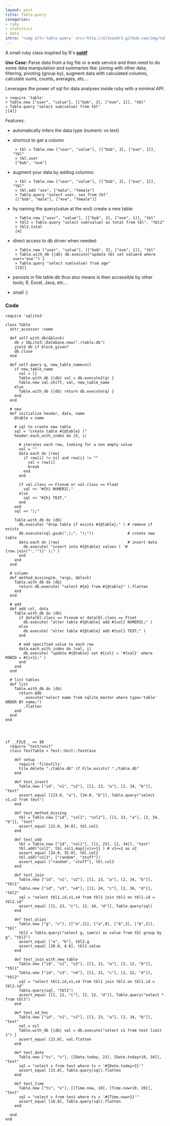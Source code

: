 ```yaml
--- 
layout: post
title: Table.query
categories: 
- ruby
- statistics
- data
intro: "<img alt='table-query' src='http://al3xandr3.github.com/img/table-query.png'> A small ruby class inspired by R's <strong>sqldf</strong><p><strong>Use Case:</strong> Parse data from a log file or a web service and then need to do some data manipulation and summaries like: joining with other data, filtering, pivoting (group by), augment data with calculated columns, calculate sums, counts, averages, etc…</p>"
---
```


A small ruby class inspired by R's [**sqldf**](http://code.google.com/p/sqldf/)

**Use Case:** Parse data from a log file or a web service and then need to do some data manipulation and summaries like: joining with other data, filtering, pivoting (group by), augment data with calculated columns, calculate sums, counts, averages, etc...

Leverages the power of sql for data analyses inside ruby with a minimal API:

	> require 'table'
	> Table.new ["user", "value"], [["bob", 3], ["eve", 1]], "tbl"
	> Table.query "select sum(value) from tbl"
	[[4]]

Features:
 - automatically infers the data type (numeric vs text)
 - shortcut to get a column

		> tbl = Table.new ["user", "value"], [["bob", 3], ["eve", 1]], "tbl"
		> tbl.user
		["bob", "eve"]

 - augment your data by adding columns:

		> tbl = Table.new ["user", "value"], [["bob", 3], ["eve", 1]], "tbl"
		> tbl.add "sex", ["male", "female"]
		> Table.query "select user, sex from tbl"
		[["bob", "male"], ["eve", "female"]]

 - by naming the query(value at the end) create a new table:

		> Table.new ["user", "value"], [["bob", 3], ["eve", 1]], "tbl"
		> tbl2 = Table.query "select sum(value) as total from tbl", "tbl2"
		> tbl2.total
		[4]

 - direct access to db driver when needed:

		> Table.new ["user", "value"], [["bob", 3], ["eve", 1]], "tbl"
		> Table.with_db {|db| db.execute("update tbl set value=5 where user='eve'") }
		> Table.query "select sum(value) from age"
		[[8]]

 - persists in file table.db thus also means is then accessible by other tools; R, Excel, Java, etc...

 - small :)
 
### Code
      
    require 'sqlite3'

    class Table
      attr_accessor :name

      def self.with_db(&block)
        db = SQLite3::Database.new("./table.db")
        yield db if block_given?
        db.close  
      end

      def self.query q, new_table_name=nil
        if new_table_name
          val = []
          Table.with_db {|db| val = db.execute2(q) }
          Table.new val.shift, val, new_table_name
        else 
          Table.with_db {|db| return db.execute(q) }
        end
      end  

      # new
      def initialize header, data, name
        @table = name

        # sql to create new table
        sql = "create table #{@table} ("
        header.each_with_index do |h, i|

          # iterates each row, looking for a non empty value
          val = ""
          data.each do |row| 
            if row[i] != nil and row[i] != ""
              val = row[i]
              break
            end
          end

          if val.class == Fixnum or val.class == Float
            sql << "#{h} NUMERIC,"
          else 
            sql << "#{h} TEXT,"
          end
        end
        sql << ");"

        Table.with_db do |db|
          db.execute( "drop table if exists #{@table};" ) # remove if exists
          db.execute(sql.gsub(",);", ");"))               # create new table  
          data.each do |row|                              # insert data
            db.execute( "insert into #{@table} values ( '#{row.join("','")}' );" )        
          end
        end
      end

      # column  
      def method_missing(m, *args, &block) 
        Table.with_db do |db|
          return db.execute( "select #{m} from #{@table}" ).flatten
        end
      end

      # add  
      def add col, data
        Table.with_db do |db|
          if data[0].class == Fixnum or data[0].class == Float
            db.execute( "alter table #{@table} add #{col} NUMERIC;" )
          else
            db.execute( "alter table #{@table} add #{col} TEXT;" )
          end

          # add specified value to each row
          data.each_with_index do |val, i|
            db.execute( "update #{@table} set #{col} = '#{val}' where ROWID = #{i+1};" )
          end
        end
      end

      # list tables
      def list
        Table.with_db do |db|
          return @db
            .execute("select name from sqlite_master where type='table' ORDER BY name;")
            .flatten    
        end
      end
    end




    if __FILE__ == $0
      require "test/unit"
      class TestTable < Test::Unit::TestCase

        def setup
          require 'fileutils'
          File.delete "./table.db" if File.exists? "./table.db"
        end    

        def test_insert
          Table.new ["id", "v1", "v2"], [[1, 23, "a"], [2, 34, "b"]], "test"
          assert_equal [[23.0, "a"], [34.0, "b"]], Table.query("select v1,v2 from test")
        end

        def test_method_missing
          tbl = Table.new ["id", "col1", "col2"], [[1, 23, "a"], [2, 34, "b"]], "test"
          assert_equal [23.0, 34.0], tbl.col1
        end

        def test_add
          tbl = Table.new ["id", "col1"], [[1, 23], [2, 34]], "test"
          tbl.add("col2", tbl.col1.map{|v|v+1} ) # v1+=1 as v2
          assert_equal [24.0, 35.0], tbl.col2
          tbl.add("col3", ["random", "stuff"])
          assert_equal ["random", "stuff"], tbl.col3
        end

        def test_join
          Table.new ["id", "v1", "v2"], [[1, 23, "a"], [2, 34, "b"]], "tbl1"
          Table.new ["id", "v3", "v4"], [[1, 24, "c"], [2, 36, "d"]], "tbl2"
          sql = "select tbl1.id,v1,v4 from tbl1 join tbl2 on tbl1.id = tbl2.id"
          assert_equal [[1, 23, "c"], [2, 34, "d"]], Table.query(sql)
        end

        def test_alias
          Table.new ["g", "v"], [["a",11], ["a",9], ["b",2], ["b",2]], "tbl"
          tbl2 = Table.query("select g, sum(v) as value from tbl group by g", "tbl2")
          assert_equal ["a", "b"], tbl2.g
          assert_equal [20.0, 4.0], tbl2.value
        end

        def test_join_with_new_table
          Table.new ["id", "v1", "v2"], [[1, 11, "a"], [2, 12, "b"]], "tbl1"
          Table.new ["id", "v3", "v4"], [[1, 21, "c"], [2, 22, "d"]], "tbl2"
          sql = "select tbl1.id,v1,v4 from tbl1 join tbl2 on tbl1.id = tbl2.id"
          Table.query(sql, "tbl3")
          assert_equal [[1, 11, "c"], [2, 12, "d"]], Table.query("select * from tbl3")
        end

        def test_ad_hoc
          Table.new ["id", "v1", "v2"], [[1, 23, "a"], [2, 34, "b"]], "test"
          val = nil
          Table.with_db {|db| val = db.execute("select v1 from test limit 1") }
          assert_equal [23.0], val.flatten
        end

        def test_date
          Table.new ["ts", "v"], [[Date.today, 23], [Date.today+10, 34]], "test"
          sql = "select v from test where ts < '#{Date.today+2}'"
          assert_equal [23.0], Table.query(sql).flatten
        end

        def test_time
          Table.new ["ts", "v"], [[Time.now, 10], [Time.now+10, 20]], "test"
          sql = "select v from test where ts < '#{Time.now+2}'"
          assert_equal [10.0], Table.query(sql).flatten
        end

      end
    end 

